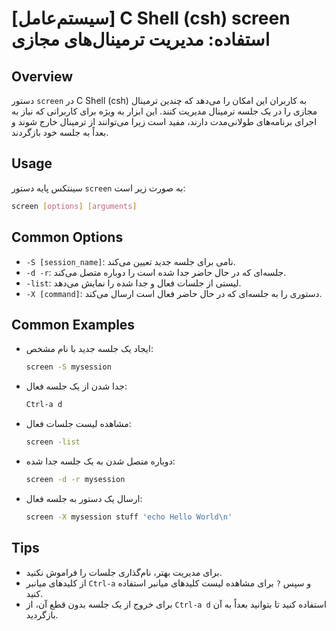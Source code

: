# [سیستم‌عامل] C Shell (csh) screen استفاده: مدیریت ترمینال‌های مجازی

## Overview
دستور `screen` در C Shell (csh) به کاربران این امکان را می‌دهد که چندین ترمینال مجازی را در یک جلسه ترمینال مدیریت کنند. این ابزار به ویژه برای کاربرانی که نیاز به اجرای برنامه‌های طولانی‌مدت دارند، مفید است زیرا می‌توانند از ترمینال خارج شوند و بعداً به جلسه خود بازگردند.

## Usage
سینتکس پایه دستور `screen` به صورت زیر است:

```bash
screen [options] [arguments]
```

## Common Options
- `-S [session_name]`: نامی برای جلسه جدید تعیین می‌کند.
- `-d -r`: جلسه‌ای که در حال حاضر جدا شده است را دوباره متصل می‌کند.
- `-list`: لیستی از جلسات فعال و جدا شده را نمایش می‌دهد.
- `-X [command]`: دستوری را به جلسه‌ای که در حال حاضر فعال است ارسال می‌کند.

## Common Examples
- ایجاد یک جلسه جدید با نام مشخص:
    ```bash
    screen -S mysession
    ```
  
- جدا شدن از یک جلسه فعال:
    ```bash
    Ctrl-a d
    ```

- مشاهده لیست جلسات فعال:
    ```bash
    screen -list
    ```

- دوباره متصل شدن به یک جلسه جدا شده:
    ```bash
    screen -d -r mysession
    ```

- ارسال یک دستور به جلسه فعال:
    ```bash
    screen -X mysession stuff 'echo Hello World\n'
    ```

## Tips
- برای مدیریت بهتر، نام‌گذاری جلسات را فراموش نکنید.
- از کلیدهای میانبر `Ctrl-a` و سپس `?` برای مشاهده لیست کلیدهای میانبر استفاده کنید.
- برای خروج از یک جلسه بدون قطع آن، از `Ctrl-a d` استفاده کنید تا بتوانید بعداً به آن بازگردید.